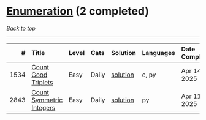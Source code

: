 # [Enumeration](<https://leetcode.com/tag/Enumeration/>) (2 completed)

*[Back to top](<../../README.md>)*

------

|    # | Title                                                                                  | Level   | Cats   | Solution                                              | Languages   | Date Complete   |
|-----:|:---------------------------------------------------------------------------------------|:--------|:-------|:------------------------------------------------------|:------------|:----------------|
| 1534 | [Count Good Triplets](<https://leetcode.com/problems/count-good-triplets>)             | Easy    | Daily  | [solution](<../_1534. Count Good Triplets.md>)        | c, py       | Apr 14, 2025    |
| 2843 | [  Count Symmetric Integers](<https://leetcode.com/problems/count-symmetric-integers>) | Easy    | Daily  | [solution](<../_2843.   Count Symmetric Integers.md>) | py          | Apr 11, 2025    |
